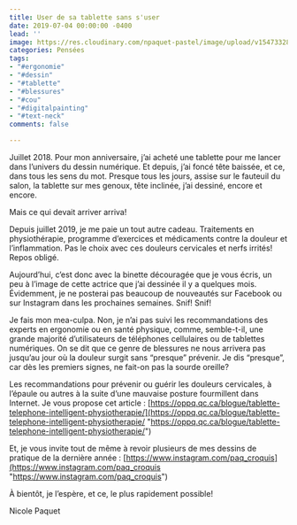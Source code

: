 ```yaml
---
title: User de sa tablette sans s'user
date: 2019-07-04 00:00:00 -0400
lead: ''
image: https://res.cloudinary.com/npaquet-pastel/image/upload/v1547332815/Johanne%20Qoodward%2C%202-19.jpg
categories: Pensées
tags:
- "#ergonomie"
- "#dessin"
- "#tablette"
- "#blessures"
- "#cou"
- "#digitalpainting"
- "#text-neck"
comments: false

---
```

Juillet 2018. Pour mon anniversaire, j’ai acheté une tablette pour me lancer dans l’univers du dessin numérique. Et depuis, j’ai foncé tête baissée, et ce, dans tous les sens du mot. Presque tous les jours, assise sur le fauteuil du salon, la tablette sur mes genoux, tête inclinée, j’ai dessiné, encore et encore.

Mais ce qui devait arriver arriva!

Depuis juillet 2019, je me paie un tout autre cadeau. Traitements en physiothérapie, programme d’exercices et médicaments contre la douleur et l’inflammation. Pas le choix avec ces douleurs cervicales et nerfs irrités! Repos obligé.

Aujourd’hui, c’est donc avec la binette découragée que je vous écris, un peu à l’image de cette actrice que j’ai dessinée il y a quelques mois. Évidemment, je ne posterai pas beaucoup de nouveautés sur Facebook ou sur Instagram dans les prochaines semaines. Snif! Snif!

Je fais mon mea-culpa. Non, je n’ai pas suivi les recommandations des experts en ergonomie ou en santé physique, comme, semble-t-il, une grande majorité d’utilisateurs de téléphones cellulaires ou de tablettes numériques. On se dit que ce genre de blessures ne nous arrivera pas jusqu’au jour où la douleur surgit sans “presque” prévenir. Je dis “presque”, car dès les premiers signes, ne fait-on pas la sourde oreille?

Les recommandations pour prévenir ou guérir les douleurs cervicales, à l’épaule ou autres à la suite d’une mauvaise posture fourmillent dans Internet. Je vous propose cet article : [https://oppq.qc.ca/blogue/tablette-telephone-intelligent-physiotherapie/](https://oppq.qc.ca/blogue/tablette-telephone-intelligent-physiotherapie/ "https://oppq.qc.ca/blogue/tablette-telephone-intelligent-physiotherapie/")

Et, je vous invite tout de même à revoir plusieurs de mes dessins de pratique de la dernière année : [https://www.instagram.com/paq_croquis](https://www.instagram.com/paq_croquis "https://www.instagram.com/paq_croquis")

À bientôt, je l’espère, et ce, le plus rapidement possible!

Nicole Paquet